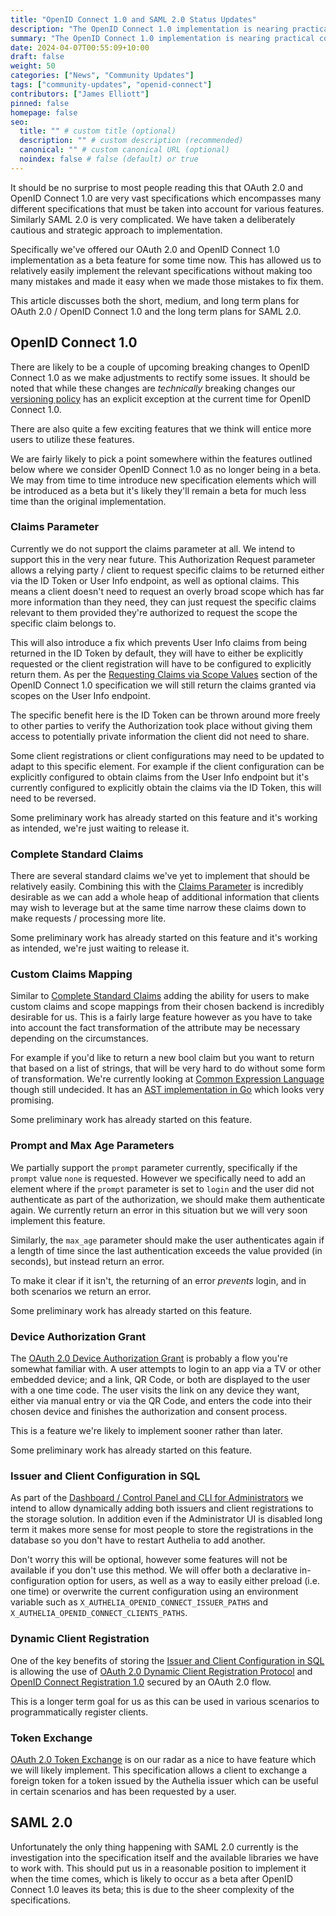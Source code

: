 ```yaml
---
title: "OpenID Connect 1.0 and SAML 2.0 Status Updates"
description: "The OpenID Connect 1.0 implementation is nearing practical completion so it can be considered non-beta, meaning soon we can start working on SAML 2.0."
summary: "The OpenID Connect 1.0 implementation is nearing practical completion so it can be considered non-beta, meaning soon we can start working on SAML 2.0."
date: 2024-04-07T00:55:09+10:00
draft: false
weight: 50
categories: ["News", "Community Updates"]
tags: ["community-updates", "openid-connect"]
contributors: ["James Elliott"]
pinned: false
homepage: false
seo:
  title: "" # custom title (optional)
  description: "" # custom description (recommended)
  canonical: "" # custom canonical URL (optional)
  noindex: false # false (default) or true
---
```


It should be no surprise to most people reading this that OAuth 2.0 and OpenID Connect 1.0 are very vast specifications
which encompasses many different specifications that must be taken into account for various features. Similarly SAML 2.0
is very complicated. We have taken a deliberately cautious and strategic approach to implementation.

Specifically we've offered our OAuth 2.0 and OpenID Connect 1.0 implementation as a beta feature for some time now. This
has allowed us to relatively easily implement the relevant specifications without making too many mistakes and made it
easy when we made those mistakes to fix them.

This article discusses both the short, medium, and long term plans for OAuth 2.0 / OpenID Connect 1.0 and the long term
plans for SAML 2.0.


## OpenID Connect 1.0

There are likely to be a couple of upcoming breaking changes to OpenID Connect 1.0 as we make adjustments to rectify
some issues. It should be noted that while these changes are *technically* breaking changes our
[versioning policy](../../../policies/versioning.md#exceptions) has an explicit exception at the current time for
OpenID Connect 1.0.

There are also quite a few exciting features that we think will entice more users to utilize these features.

We are fairly likely to pick a point somewhere within the features outlined below where we consider OpenID Connect 1.0
as no longer being in a beta. We may from time to time introduce new specification elements which will be introduced as
a beta but it's likely they'll remain a beta for much less time than the original implementation.

### Claims Parameter

Currently we do not support the claims parameter at all. We intend to support this in the very near future. This
Authorization Request parameter allows a relying party / client to request specific claims to be returned either via the
ID Token or User Info endpoint, as well as optional claims. This means a client doesn't need to request an overly broad
scope which has far more information than they need, they can just request the specific claims relevant to them provided
they're authorized to request the scope the specific claim belongs to.

This will also introduce a fix which prevents User Info claims from being returned in the ID Token by default, they will
have to either be explicitly requested or the client registration will have to be configured to explicitly return them.
As per the [Requesting Claims via Scope Values](https://openid.net/specs/openid-connect-core-1_0.html#ScopeClaims)
section of the OpenID Connect 1.0 specification we will still return the claims granted via scopes on the User Info
endpoint.

The specific benefit here is the ID Token can be thrown around more freely to other parties to verify the Authorization
took place without giving them access to potentially private information the client did not need to share.

Some client registrations or client configurations may need to be updated to adapt to this specific element. For example
if the client configuration can be explicitly configured to obtain claims from the User Info endpoint but it's currently
configured to explicitly obtain the claims via the ID Token, this will need to be reversed.

Some preliminary work has already started on this feature and it's working as intended, we're just waiting to release
it.

### Complete Standard Claims

There are several standard claims we've yet to implement that should be relatively easily. Combining this with the
[Claims Parameter](#claims-parameter) is incredibly desirable as we can add a whole heap of additional information that
clients may wish to leverage but at the same time narrow these claims down to make requests / processing more lite.

Some preliminary work has already started on this feature and it's working as intended, we're just waiting to release
it.

### Custom Claims Mapping

Similar to [Complete Standard Claims](#complete-standard-claims) adding the ability for users to make custom claims and
scope mappings from their chosen backend is incredibly desirable for us. This is a fairly large feature however as
you have to take into account the fact transformation of the attribute may be necessary depending on the circumstances.

For example if you'd like to return a new bool claim but you want to return that based on a list of strings, that will
be very hard to do without some form of transformation. We're currently looking at
[Common Expression Language](https://github.com/google/cel-spec) though still undecided. It has an
[AST implementation in Go](https://github.com/google/cel-spec) which looks very promising.

Some preliminary work has already started on this feature.

### Prompt and Max Age Parameters

We partially support the `prompt` parameter currently, specifically if the `prompt` value `none` is requested. However
we specifically need to add an element where if the `prompt` parameter is set to `login` and the user did not
authenticate as part of the authorization, we should make them authenticate again. We currently return an error in this
situation but we will very soon implement this feature.

Similarly, the `max_age` parameter should make the user authenticates again if a length of time since the last
authentication exceeds the value provided (in seconds), but instead return an error.

To make it clear if it isn't, the returning of an error *prevents* login, and in both scenarios we return an error.

Some preliminary work has already started on this feature.

### Device Authorization Grant

The [OAuth 2.0 Device Authorization Grant](https://datatracker.ietf.org/doc/html/rfc8628) is probably a flow you're
somewhat familiar with. A user attempts to login to an app via a TV or other embedded device; and a link, QR Code,
or both are displayed to the user with a one time code. The user visits the link on any device they want, either via
manual entry or via the QR Code, and enters the code into their chosen device and finishes the authorization and consent
process.

This is a feature we're likely to implement sooner rather than later.

Some preliminary work has already started on this feature.

### Issuer and Client Configuration in SQL

As part of the [Dashboard / Control Panel and CLI for Administrators](../../../roadmap/active/dashboard-control-panel-and-cli-for-admins.md)
we intend to allow dynamically adding both issuers and client registrations to the storage solution. In addition even
if the Administrator UI is disabled long term it makes more sense for most people to store the registrations in the
database so you don't have to restart Authelia to add another.

Don't worry this will be optional, however some features will not be available if you don't use this method. We will
offer both a declarative in-configuration option for users, as well as a way to easily either preload (i.e. one time)
or overwrite the current configuration using an environment variable such as `X_AUTHELIA_OPENID_CONNECT_ISSUER_PATHS`
and `X_AUTHELIA_OPENID_CONNECT_CLIENTS_PATHS`.

### Dynamic Client Registration

One of the key benefits of storing the [Issuer and Client Configuration in SQL](#issuer-and-client-configuration-in-sql)
is allowing the use of [OAuth 2.0 Dynamic Client Registration Protocol](https://datatracker.ietf.org/doc/html/rfc7591)
and [OpenID Connect Registration 1.0](https://openid.net/specs/openid-connect-registration-1_0.html) secured by an
OAuth 2.0 flow.

This is a longer term goal for us as this can be used in various scenarios to programmatically register clients.

### Token Exchange

[OAuth 2.0 Token Exchange](https://datatracker.ietf.org/doc/html/rfc8693) is on our radar as a nice to have feature
which we will likely implement. This specification allows a client to exchange a foreign token for a token issued by the
Authelia issuer which can be useful in certain scenarios and has been requested by a user.

## SAML 2.0

Unfortunately the only thing happening with SAML 2.0 currently is the investigation into the specification itself and
the available libraries we have to work with. This should put us in a reasonable position to implement it when the time
comes, which is likely to occur as a beta after OpenID Connect 1.0 leaves its beta; this is due to the sheer complexity
of the specifications.
